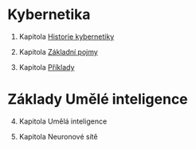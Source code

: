 # Kybernetika

1. Kapitola [Historie kybernetiky](https://github.com/bublinak/skripta-kyb/blob/main/Historie%20a%20definice.md) 

2. Kapitola [Základní pojmy](https://github.com/bublinak/skripta-kyb/blob/main/Z%C3%A1kladn%C3%AD%20pojmy%20a%20principy.md)

3. Kapitola [Příklady](https://github.com/bublinak/skripta-kyb/blob/main/P%C5%99%C3%ADklady.md)

# Základy Umělé inteligence

4. Kapitola Umělá inteligence

5. Kapitola Neuronové sítě

 
